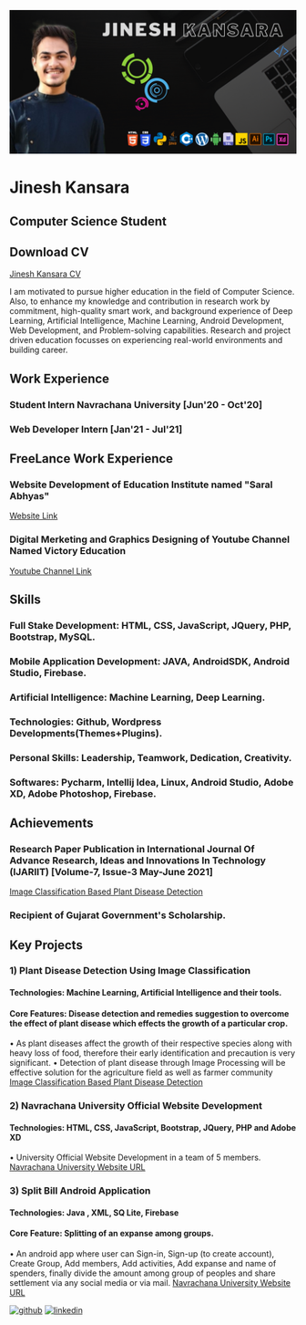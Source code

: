 ![Student ](https://github.com/jinesh511/jinesh511/blob/main/Jinesh.png)

# Jinesh Kansara
## Computer Science Student
## Download  CV
[Jinesh Kansara CV](https://github.com/jinesh511/jinesh511/blob/main/Jinesh%20Kansara%20CV.pdf)

I am motivated to pursue higher education in the field of Computer Science. Also, to enhance my knowledge and contribution in research work by commitment, high-quality smart work, and background experience of Deep Learning, Artificial Intelligence, Machine Learning, Android Development, Web Development, and Problem-solving capabilities. Research and project driven education focusses on experiencing real-world environments and building career.

## Work Experience
### Student Intern Navrachana University [Jun'20 - Oct'20]
### Web Developer Intern [Jan'21 - Jul'21]

## FreeLance Work Experience
### Website Development of Education Institute named "Saral Abhyas" 
[Website Link](https://saralabhyas.com/)
### Digital Merketing and Graphics Designing of Youtube Channel Named Victory Education
[Youtube Channel Link](https://www.youtube.com/results?search_query=victory+education)

## Skills 
### Full Stake Development: HTML, CSS, JavaScript, JQuery, PHP, Bootstrap, MySQL.
### Mobile Application Development: JAVA, AndroidSDK, Android Studio, Firebase.
### Artificial Intelligence: Machine Learning, Deep Learning.
### Technologies: Github, Wordpress Developments(Themes+Plugins).
### Personal Skills: Leadership, Teamwork, Dedication, Creativity.
### Softwares: Pycharm, Intellij Idea, Linux, Android Studio, Adobe XD, Adobe Photoshop, Firebase.

##  Achievements
### Research Paper Publication in International Journal Of Advance Research, Ideas and Innovations In Technology (IJARIIT) [Volume-7, Issue-3 May-June 2021]
[Image Classification Based Plant Disease Detection](https://www.ijariit.com/manuscript/image-classification-based-plant-disease-detection/)
### Recipient of Gujarat Government's Scholarship.

## Key Projects

### 1) Plant Disease Detection Using Image Classification
#### Technologies: Machine Learning, Artificial Intelligence and their tools.
#### Core Features: Disease detection and remedies suggestion to overcome the effect of plant disease which effects the growth of a particular crop.
•	As plant diseases affect the growth of their respective species along with heavy loss of food, therefore their early identification and precaution is very significant.
•	Detection of plant disease through Image Processing will be effective solution for the agriculture field as well as farmer community
[Image Classification Based Plant Disease Detection](https://github.com/jinesh511/AgroSpect-GUI)

### 2) Navrachana University Official Website Development 
#### Technologies: HTML, CSS, JavaScript, Bootstrap, JQuery, PHP and Adobe XD
•	University Official Website Development in a team of 5 members.
[Navrachana University Website URL]( https://jinesh511.github.io/nuv-website/)

### 3) Split Bill Android Application 
#### Technologies: Java , XML, SQ Lite, Firebase
#### Core Feature: Splitting of an expanse among groups.
•	An android app where user can Sign-in, Sign-up (to create account), Create Group, Add members, Add activities, Add expanse and name of spenders, finally divide the amount among group of peoples and share settlement via any social media or via mail.
[Navrachana University Website URL]( https://github.com/jinesh511/Finance_Financer)


[<img src='https://cdn.jsdelivr.net/npm/simple-icons@3.0.1/icons/github.svg' alt='github' height='40'>](https://github.com/jinesh511) 
[<img src='https://cdn.jsdelivr.net/npm/simple-icons@3.0.1/icons/linkedin.svg' alt='linkedin' height='40'>](https://www.linkedin.com/in/jinesh-3300/)  




